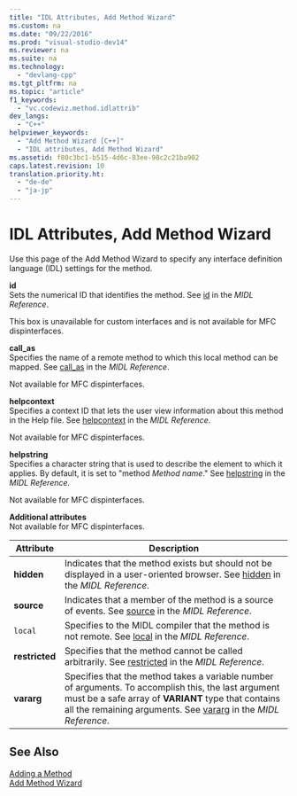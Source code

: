 ```yaml
---
title: "IDL Attributes, Add Method Wizard"
ms.custom: na
ms.date: "09/22/2016"
ms.prod: "visual-studio-dev14"
ms.reviewer: na
ms.suite: na
ms.technology: 
  - "devlang-cpp"
ms.tgt_pltfrm: na
ms.topic: "article"
f1_keywords: 
  - "vc.codewiz.method.idlattrib"
dev_langs: 
  - "C++"
helpviewer_keywords: 
  - "Add Method Wizard [C++]"
  - "IDL attributes, Add Method Wizard"
ms.assetid: f80c3bc1-b515-4d6c-83ee-98c2c21ba902
caps.latest.revision: 10
translation.priority.ht: 
  - "de-de"
  - "ja-jp"
---
```

# IDL Attributes, Add Method Wizard
Use this page of the Add Method Wizard to specify any interface definition language (IDL) settings for the method.  
  
 **id**  
 Sets the numerical ID that identifies the method. See [id](http://msdn.microsoft.com/library/windows/desktop/aa367040) in the *MIDL Reference*.  
  
 This box is unavailable for custom interfaces and is not available for MFC dispinterfaces.  
  
 **call_as**  
 Specifies the name of a remote method to which this local method can be mapped. See [call_as](http://msdn.microsoft.com/library/windows/desktop/aa366748) in the *MIDL Reference*.  
  
 Not available for MFC dispinterfaces.  
  
 **helpcontext**  
 Specifies a context ID that lets the user view information about this method in the Help file. See [helpcontext](http://msdn.microsoft.com/library/windows/desktop/aa366851) in the *MIDL Reference*.  
  
 Not available for MFC dispinterfaces.  
  
 **helpstring**  
 Specifies a character string that is used to describe the element to which it applies. By default, it is set to "method *Method name*." See [helpstring](http://msdn.microsoft.com/library/windows/desktop/aa366856) in the *MIDL Reference*.  
  
 Not available for MFC dispinterfaces.  
  
 **Additional attributes**  
 Not available for MFC dispinterfaces.  
  
|Attribute|Description|  
|---------------|-----------------|  
|**hidden**|Indicates that the method exists but should not be displayed in a user-oriented browser. See [hidden](http://msdn.microsoft.com/library/windows/desktop/aa366861) in the *MIDL Reference*.|  
|**source**|Indicates that a member of the method is a source of events. See [source](http://msdn.microsoft.com/library/windows/desktop/aa367166) in the *MIDL Reference*.|  
|`local`|Specifies to the MIDL compiler that the method is not remote. See [local](http://msdn.microsoft.com/library/windows/desktop/aa367071) in the *MIDL Reference*.|  
|**restricted**|Specifies that the method cannot be called arbitrarily. See [restricted](http://msdn.microsoft.com/library/windows/desktop/aa367157) in the *MIDL Reference*.|  
|**vararg**|Specifies that the method takes a variable number of arguments. To accomplish this, the last argument must be a safe array of **VARIANT** type that contains all the remaining arguments. See [vararg](http://msdn.microsoft.com/library/windows/desktop/aa367304) in the *MIDL Reference*.|  
  
## See Also  
 [Adding a Method](../vs140/adding-a-method---visual-c---.md)   
 [Add Method Wizard](../vs140/add-method-wizard.md)